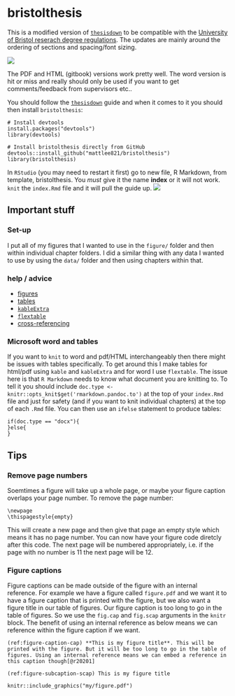 # bristolthesis

This is a modified version of [`thesisdown`](https://github.com/ismayc/thesisdown) to be compatible with the [University of Bristol reserach degree regulations](http://www.bristol.ac.uk/directory/exams/research-degree/your-dissertation/). The updates are mainly around the ordering of sections and spacing/font sizing.

![](bristolthesis_output.png)


The PDF and HTML (gitbook) versions work pretty well. The word version is hit or miss and really should only be used if you want to get comments/feedback from supervisors etc..

You should follow the [`thesisdown`](https://github.com/ismayc/thesisdown) guide and when it comes to it you should then install `bristolthesis`:

```{r}
# Install devtools
install.packages("devtools")
library(devtools)

# Install bristolthesis directly from GitHub
devtools::install_github("mattlee821/bristolthesis")
library(bristolthesis)
```

In `RStudio` (you may need to restart it first) go to new file, R Markdown, from template, bristolthesis. You *must* give it the name **index** or it will not work. `knit` the `index.Rmd` file and it will pull the guide up.
![](bristolthesis.png)


## Important stuff 

### Set-up
I put all of my figures that I wanted to use in the `figure/` folder and then within individual chapter folders. I did a similar thing with any data I wanted to use by using the `data/` folder and then using chapters within that.

### help / advice

* [figures](https://bookdown.org/yihui/bookdown/figures.html)
* [tables](https://bookdown.org/yihui/bookdown/tables.html)
* [`kableExtra`](http://haozhu233.github.io/kableExtra/awesome_table_in_html.html)
* [`flextable`](https://davidgohel.github.io/flextable/articles/overview.html)
* [cross-referencing](https://bookdown.org/yihui/bookdown/cross-references.html)


### Microsoft word and tables
If you want to `knit` to word and pdf/HTML interchangeably then there might be issues with tables specifically. To get around this I make tables for html/pdf using `kable` and `kableExtra` and for word I use `flextable`. The issue here is that `R Markdown` needs to know what document you are knitting to. To tell it you should include `doc.type <- knitr::opts_knit$get('rmarkdown.pandoc.to')` at the top of your `index.Rmd` file and just for safety (and if you want to knit individual chapters) at the top of each `.Rmd` file. You can then use an `ifelse` statement to produce tables:

```{r}
if(doc.type == "docx"){
}else{
}
```

## Tips

### Remove page numbers
Soemtimes a figure will take up a whole page, or maybe your figure caption overlaps your page number. To remove the page number:

```
\newpage
\thispagestyle{empty}
```

This will create a new page and then give that page an empty style which means it has no page number. You can now have your figure code diretcly after this code. The next page will be numbered appropriately, i.e. if the page with no number is 11 the next page will be 12.

### Figure captions
Figure captions can be made outside of the figure with an internal reference. For example we have a figure called `figure.pdf` and we want it to have a figure caption that is printed with the figure, but we also want a figure title in our table of figures. Our figure caption is too long to go in the table of figures. So we use the `fig.cap` and `fig.scap` arguments in the `knitr` block. The benefit of using an internal reference as below means we can reference within the figure caption if we want.

`(ref:figure-caption-cap) **This is my figure title**. This will be printed with the figure. But it will be too long to go in the table of figures. Using an internal reference means we can embed a reference in this caption though[@r20201]`

`(ref:figure-subcaption-scap) This is my figure title`

```{r figure, echo=FALSE, out.width='100%', fig.cap='(ref:figure-caption-cap)', fig.scap='(ref:figure-subcaption-scap)'}
knitr::include_graphics("my/figure.pdf")
```




